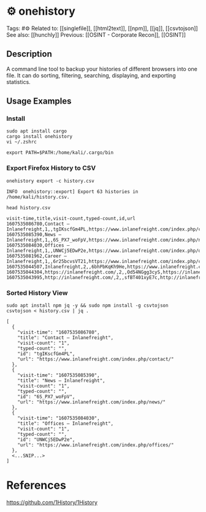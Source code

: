 # ⚙️ onehistory

Tags: #⚙️
Related to: [[singlefile]], [[html2text]], [[npm]], [[jq]], [[csvtojson]]
See also: [[hunchly]]
Previous: [[OSINT - Corporate Recon]], [[OSINT]]

## Description

A command line tool to backup your histories of different browsers into one file. It can do sorting, filtering, searching, displaying, and exporting statistics.

## Usage Examples

### Install

	sudo apt install cargo
	cargo install onehistory
	vi ~/.zshrc

```text
export PATH=$PATH:/home/kali/.cargo/bin
```

### Export Firefox History to CSV

	onehistory export -c history.csv

```text
INFO  onehistory::export] Export 63 histories in /home/kali/history.csv.
```

	head history.csv

```text
visit-time,title,visit-count,typed-count,id,url
1607535086780,Contact – Inlanefreight,1,,tgIKscfGm4PL,https://www.inlanefreight.com/index.php/contact/
1607535085390,News – Inlanefreight,1,,6S_PX7_woFpV,https://www.inlanefreight.com/index.php/news/
1607535084030,Offices – Inlanefreight,1,,UNWCj5EDwP2e,https://www.inlanefreight.com/index.php/offices/
1607535081962,Career – Inlanefreight,1,,6r25bcvsVT21,https://www.inlanefreight.com/index.php/career/
1607535044507,Inlanefreight,2,,6bhPbKqKh9He,https://www.inlanefreight.com/
1607535044304,https://inlanefreight.com/,2,,Od54NGgg3cyS,https://inlanefreight.com/
1607535043995,http://inlanefreight.com/,2,,sfBT401xyE7c,http://inlanefreight.com/
```

### Sorted History View

	sudo apt install npm jq -y && sudo npm install -g csvtojson
	csvtojson < history.csv | jq . 

```text
[                                                       
  { 
    "visit-time": "1607535086780",
    "title": "Contact – Inlanefreight",
    "visit-count": "1",                                 
    "typed-count": "", 
    "id": "tgIKscfGm4PL",
    "url": "https://www.inlanefreight.com/index.php/contact/"
  },                                                    
  { 
    "visit-time": "1607535085390",
    "title": "News – Inlanefreight",
    "visit-count": "1",                                 
    "typed-count": "", 
    "id": "6S_PX7_woFpV",
    "url": "https://www.inlanefreight.com/index.php/news/"
  },                                                    
  {
    "visit-time": "1607535084030",
    "title": "Offices – Inlanefreight",
    "visit-count": "1",
    "typed-count": "",
    "id": "UNWCj5EDwP2e",
    "url": "https://www.inlanefreight.com/index.php/offices/"
  }, 
  <...SNIP...>
]
```


# References

https://github.com/1History/1History